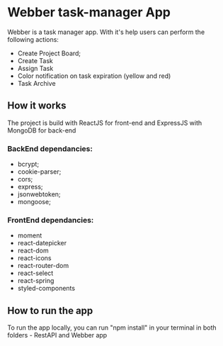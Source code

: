 # Webber task-manager App

Webber is a task manager app. With it's help users can perform the following actions: 
- Create Project Board;
- Create Task
- Assign Task 
- Color notification on task expiration (yellow and red)
- Task Archive 

## How it works

The project is build with ReactJS for front-end and ExpressJS with MongoDB for back-end

### BackEnd dependancies:
- bcrypt;
- cookie-parser;
- cors;
- express;
- jsonwebtoken;
- mongoose;

### FrontEnd dependancies:
- moment
- react-datepicker
- react-dom
- react-icons
- react-router-dom
- react-select
- react-spring
- styled-components

## How to run the app
To run the app locally, you can run "npm install" in your terminal in both folders - RestAPI and Webber app
